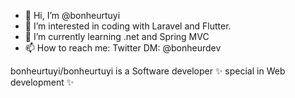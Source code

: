 - 👋 Hi, I’m @bonheurtuyi
- 👀 I’m interested in coding with Laravel and Flutter.
- 🌱 I’m currently learning .net and Spring MVC
- 📫 How to reach me: Twitter DM: @bonheurdev

bonheurtuyi/bonheurtuyi is a Software developer ✨ special in Web development ✨ 

